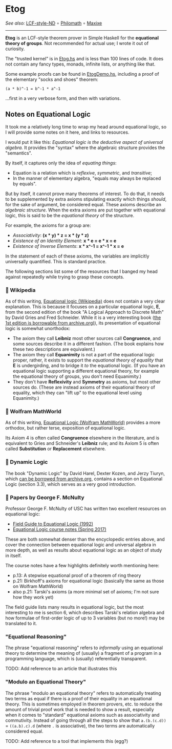 Etog
====

_See also:_ [LCF-style-ND](https://github.com/cpressey/LCF-style-ND/#readme)
∘ [Philomath](https://github.com/catseye/Philomath#readme)
∘ [Maxixe](https://github.com/catseye/Maxixe#readme)

- - - -

**Etog** is an LCF-style theorem prover in Simple Haskell for the
**equational theory of groups**.
Not recommended for actual use; I wrote it out of curiosity.

The "trusted kernel" is in [Etog.hs](src/Etog.hs) and is less than 100
lines of code.  It does not contain any fancy types, monads, infinite
lists, or anything like that.

Some example proofs can be found in [EtogDemo.hs](src/EtogDemo.hs),
including a proof of the elementary "socks and shoes" theorem:

    (a * b)^-1 = b^-1 * a^-1

...first in a very verbose form, and then with variations.

## Notes on Equational Logic

It took me a relatively long time to wrap my head around equational logic,
so I will provide some notes on it here, and links to resources.

I would put it like this: _Equational logic is the deductive aspect of universal algebra._
It provides the "syntax" where the algebraic structure provides the "semantics".

By itself, it captures only the idea of _equating things_:

*   Equation is a relation which is _reflexive_, _symmetric_, and _transitive_;
*   In the manner of elementary algebra, "equals may always be replaced by equals".

But by itself, it cannot prove many theorems of interest.   To do that, it needs to be
supplemented by extra axioms stipulating exactly which things _should_, for the sake of
argument, be considered equal.  These axioms describe an _algebraic structure_.
When the extra axioms are put together with equational logic, this is said to be the
_equational theory_ of the structure.

For example, the axioms for a group are:

*   _Associativity_: **(x * y) * z = x * (y * z)** 
*   _Existence of an Identity Element_: **x * e = e * x = e**
*   _Existence of Inverse Elements_: **x * x^-1 = x^-1 * x = e**

In the statement of each of these axioms, the variables are implicitly universally quantified.
This is standard practice.

The following sections list some of the resources that I banged my head against repeatedly
while trying to grasp these concepts.

### 📝 Wikipedia

As of this writing, [Equational logic (Wikipedia)](https://en.wikipedia.org/wiki/Equational_logic)
does not contain a very clear explanation.  This is because it
focuses on a particular equational logic, **E**, from the
second edition of the book "A Logical Approach to Discrete Math"
by David Gries and Fred Schneider.  While it is a very interesting book
([the 1st edition is borrowable from archive.org)](https://archive.org/details/logicalapproacht0000grie)),
its presentation of equational logic is somewhat unorthodox:

*   The axiom they call **Leibniz** most other sources call **Congruence**,
    and some sources describe it in a different fashion.  (The book
    explains how these two descriptions are equivalent.)
*   The axiom they call **Equanimity** is not a part of the
    equational logic proper, rather, it exists to support the
    _equational theory of equality_ that **E** is undergirding,
    and to bridge it _to_ the equational logic.  (If you have
    an equational logic supporting a different equational theory,
    for example the equational theory of groups, you don't need
    Equanimity.)
*   They don't have **Reflexivity** and **Symmetry** as axioms, but
    most other sources do.  (These are instead axioms of their
    equational theory of equality, which they can "lift up" to
    the equational level using Equanimity.)

### 📝 Wolfram MathWorld

As of this writing, [Equational Logic (Wolfram MathWorld)](https://mathworld.wolfram.com/EquationalLogic.html)
provides a more orthodox, but rather terse, exposition of equational logic.

Its Axiom 4 is often called **Congruence** elsewhere in the
literature, and is equivalent to Gries and Schneider's **Leibniz**
rule; and its Axiom 5 is often called **Substitution** or
**Replacement** elsewhere.

### 📝 Dynamic Logic

The book "Dynamic Logic" by David Harel, Dexter Kozen, and Jerzy Tiuryn,
which [can be borrowed from archive.org](https://archive.org/details/dynamiclogicfoun00davi_0),
contains a section on Equational Logic (section 3.3), which serves as
a very good introduction.

### 📝 Papers by George F. McNulty

Professor George F. McNulty of USC has written two excellent resources on equational logic:

*   [Field Guide to Equational Logic (1992)](https://www.sciencedirect.com/science/article/pii/074771719290013T)
*   [Equational Logic course notes (Spring 2017)](https://people.math.sc.edu/mcnulty/alglatvar/equationallogic.pdf)

These are both somewhat denser than the encyclopedic entries above, and cover
the connection between equational logic and universal algebra in more depth,
as well as results about equational logic as an object of study in itself.

The course notes have a few highlights definitely worth mentioning here:

*   p.13: A stepwise equational proof of a theorem of ring theory
*   p.21: Birkhoff's axioms for equational logic (basically the same as those on Wolfram MathWorld)
*   also p.21: Tarski's axioms (a more minimal set of axioms; I'm not sure how they work yet)

The field guide lists many results in equational logic, but the most interesting
to me is section 6, which describes Tarski's relation algebra and how formulae of
first-order logic of up to 3 variables (but no more!) may be translated to it.

### "Equational Reasoning"

The phrase "equational reasoning" refers to *informally* using an
equational theory to determine the meaning of (usually) a fragment
of a program in a programming language, which is (usually)
referentially transparent.

TODO: Add reference to an article that illustrates this

### "Modulo an Equational Theory"

The phrase "modulo an equational theory" refers to automatically treating
two terms as equal if there is a proof of their equality in an equational
theory.  This is sometimes employed in theorem provers, etc. to reduce
the amount of trivial proof work that is needed to show a result, especially
when it comes to "standard" equational axioms such as associativity and
commutivity.  Instead of going through all the steps to show that
`a.(b.(c.d))` = `((a.b).c).d` (where `.` is associative), the two terms
are automatically considered equal.

TODO: Add reference to a tool that implements this (egg?)
